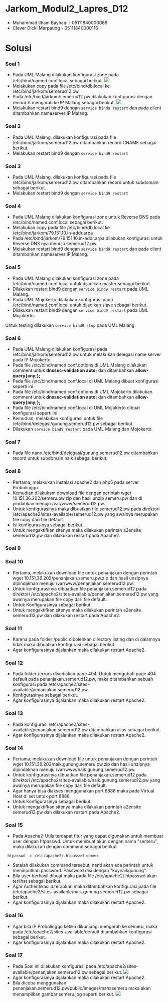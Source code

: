 # Jarkom_Modul2_Lapres_D12
- Muhammad Ilham Bayhaqi - 05111840000069
- Clever Dicki Marpaung - 05111840000116

# Solusi

### Soal 1
- Pada UML Malang dilakukan konfigurasi zone pada /etc/bind/named.conf.local sebagai berikut.
<img src="Images/Malang-Local.JPG"></img>
- Melakukan copy pada file /etc/bind/db.local ke /etc/bind/jarkom/semerud12.pw
- Pada /etc/bind/jarkom/semerud12.pw dilakukan konfigurasi dengan record A mengarah ke IP Malang sebagai berikut.
<img src="Images/Malang-Smeru.JPG"></img>
- Melakukan restart bind9 dengan ```service bind9 restart``` dan pada client ditambahkan nameserver IP Malang.

### Soal 2
- Pada UML Malang, dilakukan konfigurasi pada file /etc/bind/jarkom/semerud12.pw ditambahkan record CNAME sebagai berikut.
<img src=""></img>
- Melakukan restart bind9 dengan  ```service bind9 restart```
<img src=""></img>

### Soal 3
- Pada UML Malang, dilakukan konfigurasi pada file /etc/bind/jarkom/semerud12.pw ditambahkan record untuk subdomain sebagai berikut.
<img src=""></img>
- Melakukan restart bind9 dengan  ```service bind9 restart```
<img src=""></img>

### Soal 4
- Pada UML Malang dilakukan konfigurasi zone untuk Reverse DNS pada /etc/bind/named.conf.local sebagai berikut.
<img src=""></img>
- Melakukan copy pada file /etc/bind/db.local ke /etc/bind/jarkom/79.151.10.in-addr.arpa
- Pada /etc/bind/jarkom/79.151.10.in-addr.arpa dilakukan konfigurasi untuk Reverse DNS nya menuju semerud12.pw.
<img src=""></img>
- Melakukan restart bind9 dengan ```service bind9 restart``` dan pada client ditambahkan nameserver IP Malang.
<img src=""></img>

### Soal 5
- Pada UML Malang dilakukan konfigurasi zone  pada /etc/bind/named.conf.local untuk dijadikan master sebagai berikut.
<img src=""></img>
- Dilakukan restart bind9 dengan ```service bind9 restart``` pada UML Malang.
- Pada UML Mojokerto dilakukan konfigurasi pada /etc/bind/named.conf.local untuk dijadikan slave sebagai berikut.
<img src=""></img>
- Dilakukan restart bind9 dengan ```service bind9 restart``` pada UML Mojokerto.

Untuk testing dilakukan ```service bind9 stop``` pada UML Malang.
<img src=""></img>

### Soal 6
- Pada UML Malang dilakukan konfigurasi pada /etc/bind/jarkom/semerud12.pw untuk melakukan delegasi name server pada IP Mojokerto.
<img src=""></img>
- Pada file /etc/bind/named.conf.options di UML Malang dilakukan comment untuk **dnssec-validation auto;** dan ditambahkan **allow-query{any;};**
- Pada file /etc/bind/named.conf.local di UML Malang dibuat konfigurasi seperti ini
<img src=""></img>
- Pada file /etc/bind/named.conf.options di UML Mojokerto dilakukan comment untuk **dnssec-validation auto;** dan ditambahkan **allow-query{any;};**
- Pada file /etc/bind/named.conf.local di UML Mojokerto dibuat konfigurasi seperti ini
<img src=""></img>
- Kemudian, melakukan konfigurasi untuk file /etc/bind/delegasi/gunung.semerud12.pw sebagai berikut.
<img src=""></img>
- Dilakukan ```service bind9 restart``` pada UML Malang dan Mojokerto.

### Soal 7
- Pada file nano /etc/bind/delegasi/gunung.semerud12.pw ditambahkan record untuk subdomain naik sebagai berikut.
<img src=""></img>

### Soal 8
- Pertama, melakukan instalasi apache2 dan php5 pada server Probolinggo.
- Kemudian dilakukam download file dengan perintah wget 10.151.36.202/semeru.pw.zip dan hasil unzip semeru.pw dan di pindahkan menuju /var/www/semerud12.pw. 
- Untuk konfigurasinya maka dibuatkan file semerud12.pw pada direktori /etc/apache2/sites-available/semerud12.pw yang awalnya merupakan file copy dari file default.
- Isi konfigurasinya sebagai berikut.
<img src=""></img>
- Untuk mengaktifkan sitenya maka dilakukan perintah a2ensite semerud12.pw dan dilakukan restart pada Apache2.
<img src=""></img>

### Soal 9


### Soal 10
- Pertama, melakukan download file untuk penanjakan dengan perintah wget 10.151.36.202/penanjakan.semeru.pw.zip dan hasil unzipnya dipindakhan menuju /var/www/penanjakan.semerud12.pw.
- Untuk konfigurasinya dibuatkan file penanjakan.semerud12 pada direktori /etc/apache2/sites-available/penanjakan.semerud12.pw yang awalnya merupakan file copy dari file default.
- Untuk Konfigurasinya sebagai berikut.
<img src=""></img>
- Untuk mengaktifkan sitenya maka dilakukan perintah a2ensite semerud12.pw dan dilakukan restart pada Apache2.
<img src=""></img>

### Soal 11
- Karena pada folder /public dibolehkan directory listing  dan di dalamnya tidak maka dibuatkan konfigurasi sebagai berikut.
<img src=""></img>
- Agar konfigurasinya dijalankan maka dilakukan restart Apache2.
<img src=""></img>

### Soal 12
- Pada folder /errors disediakan page 404. Untuk mengubah page 404 default pada penanjakan.semerud12.pw, maka ditambahkan sebuah konfigurasi pada /etc/apache2/sites-available/penanjakan.semerud12.pw.
- Konfigurasinya sebagai berikut.
<img src=""></img>
- Agar konfigurasinya dijalankan maka dilakukan restart Apache2.
<img src=""></img>

### Soal 13
- Pada konfigurasi /etc/apache2/sites-available/penanjakan.semerud12.pw ditambahkan alias sebagai berikut.
<img src=""></img>
- Agar konfigurasinya dijalankan maka dilakukan restart Apache2.
<img src=""></img>

### Soal 14
- Pertama, melakukan download file untuk penanjakan dengan perintah wget 10.151.36.202/naik.gunung.semeru.pw.zip dan hasil unzipnya dipindakhan menuju /var/www/naik.gunung.semerud12.pw.
- Untuk konfigurasinya dibuatkan file penanjakan.semerud12 pada direktori /etc/apache2/sites-available/naik.gunung.semerud12.pw yang awalnya merupakan file copy dari file default.
- Agar hanya bisa diakses menggunakan port 8888 maka pada Virtual Host di set untuk port 8888.
- Untuk Konfigurasinya sebagai berikut.
<img src=""></img>
- Untuk mengaktifkan sitenya maka dilakukan perintah a2ensite semerud12.pw dan dilakukan restart pada Apache2.
<img src=""></img>

### Soal 15
- Pada Apache2-Utils terdapat fitur yang dapat digunakan untuk membuat user dengan htpasswd. Untuk membuat akun dengan nama "semeru", maka dilakukan dengan command sebagai berikut.
```
 htpasswd -c /etc/apache2/.htpasswd semeru
```
- Setelah dilakukan command tersebut, nanti akan ada perintah untuk meninputkan password. Password disi dengan "kuynaikgunung".
- Bila user berhasil dibuat maka pada file /etc/apache2/.htpasswd akan terlihat sebagai berikut.
<img src=""></img>
- Agar Authentikasi diterapkan maka ditambahkan konfigurasi pada file /etc/apache2/sites-available/naik.gunung.semerud12.pw sebagai berikut.
<img src=""></img>
- Agar konfigurasinya dijalankan maka dilakukan restart Apache2.
<img src=""></img>

### Soal 16
- Agar bila IP Probolinggo ketika dikunjungi mengarah ke semeru, maka pada /etc/apache2/sites-available/default ditambahkan konfigurasi sebagai berikut.
<img src=""></img>
- Agar konfigurasinya dijalankan maka dilakukan restart Apache2.
<img src=""></img>

### Soal 17
- Pada Soal ini dilakukan konfigurasi pada /etc/apache2/sites-available/penanjakan.semerud12.pw sebagai berikut.
<img src="/Images/No17.png"></img>
- Agar konfigurasinya dijalankan maka dilakukan restart Apache2.
- Bila dicoba menggunakan penanjakan.semerud12.pw/public/images/mahasemeru maka akan menampilkan gambar semeru.jpg seperti berikut.
<img src="/Images/PenanjakanMahasemeru.JPG"></img>


